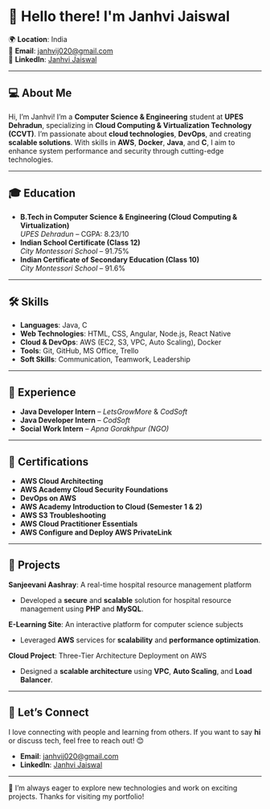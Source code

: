 # 👋 Hello there! I'm **Janhvi Jaiswal**  
🌍 **Location**: India  
📧 **Email**: [janhvij020@gmail.com](mailto:janhvij020@gmail.com)  
🔗 **LinkedIn**: [Janhvi Jaiswal](https://www.linkedin.com/in/janhvi-jaiswal-9a8476256/)

---

## 💻 About Me  
Hi, I’m Janhvi! I’m a **Computer Science & Engineering** student at **UPES Dehradun**, specializing in **Cloud Computing & Virtualization Technology (CCVT)**. I’m passionate about **cloud technologies**, **DevOps**, and creating **scalable solutions**. With skills in **AWS**, **Docker**, **Java**, and **C**, I aim to enhance system performance and security through cutting-edge technologies.

---

## 🎓 Education  
- **B.Tech in Computer Science & Engineering (Cloud Computing & Virtualization)**  
  *UPES Dehradun* – CGPA: 8.23/10  
- **Indian School Certificate (Class 12)**  
  *City Montessori School* – 91.75%  
- **Indian Certificate of Secondary Education (Class 10)**  
  *City Montessori School* – 91.6%

---

## 🛠️ Skills  
- **Languages**: Java, C  
- **Web Technologies**: HTML, CSS, Angular, Node.js, React Native  
- **Cloud & DevOps**: AWS (EC2, S3, VPC, Auto Scaling), Docker  
- **Tools**: Git, GitHub, MS Office, Trello  
- **Soft Skills**: Communication, Teamwork, Leadership  

---

## 💼 Experience  
- **Java Developer Intern** – *LetsGrowMore* & *CodSoft*
- **Java Developer Intern** –  *CodSoft*  
- **Social Work Intern** – *Apna Gorakhpur (NGO)*

---

## 🏅 Certifications  
- **AWS Cloud Architecting**  
- **AWS Academy Cloud Security Foundations**  
- **DevOps on AWS**
-  **AWS Academy Introduction to Cloud (Semester 1 & 2)**  
- **AWS S3 Troubleshooting**
- **AWS Cloud Practitioner Essentials**  
- **AWS Configure and Deploy AWS PrivateLink**
 


---

## 🚀 Projects  
**Sanjeevani Aashray**: A real-time hospital resource management platform  
- Developed a **secure** and **scalable** solution for hospital resource management using **PHP** and **MySQL**.

**E-Learning Site**: An interactive platform for computer science subjects  
- Leveraged **AWS** services for **scalability** and **performance optimization**.

**Cloud Project**: Three-Tier Architecture Deployment on AWS  
- Designed a **scalable architecture** using **VPC**, **Auto Scaling**, and **Load Balancer**.

---

## 🤝 Let’s Connect  
I love connecting with people and learning from others. If you want to say **hi** or discuss tech, feel free to reach out! 😊

- **Email**: [janhvij020@gmail.com](mailto:janhvij020@gmail.com)  
- **LinkedIn**: [Janhvi Jaiswal](https://www.linkedin.com/in/janhvi-jaiswal-9a8476256/)  


---

🌟 I’m always eager to explore new technologies and work on exciting projects. Thanks for visiting my portfolio!
